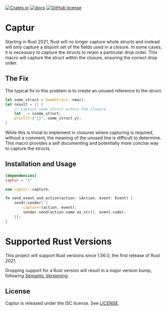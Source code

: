 [![Crates.io](https://img.shields.io/crates/v/captur.svg)](https://crates.io/crates/captur)
[![docs](https://docs.rs/captur/badge.svg)](https://docs.rs/captur/)
[![GitHub license](https://img.shields.io/github/license/MitMaro/captur)](https://raw.githubusercontent.com/MitMaro/captur/master/LICENSE)

# Captur

Starting in Rust 2021, Rust will no longer capture whole structs and instead will only capture a disjoint set of the fields used in a closure. In some cases, it is necessary to capture the structs to retain a particular drop order. This macro will capture the struct within the closure, ensuring the correct drop order.

## The Fix

The typical fix to this problem is to create an unused reference to the struct.

```rust
let some_struct = SomeStruct::new();
let result = || {
    // capture some_struct within the closure
    let _ = &some_struct;
    println!("{}", some_struct.y);
}
```

While this is trivial to implement in closures where capturing is required, without a comment, the meaning of the unused line is difficult to determine. This macro provides a self documenting and potentially more concise way to capture the structs.

## Installation and Usage

```toml
[dependencies]
captur = "1"
```

```rust
use captur::capture;

fn send_event_and_action(action: &Action, event: Event) {
    send(|sender| {
        capture!(action, event);
        sender.send(action.name.as_str(), event.code);
    });
}
```

# Supported Rust Versions

This project will support Rust versions since 1.56.0, the first release of Rust 2021.

Dropping support for a Rust version will result in a major version bump, following [Semantic Versioning](https://semver.org/).

## License

Captur is released under the ISC license. See [LICENSE](LICENSE).
